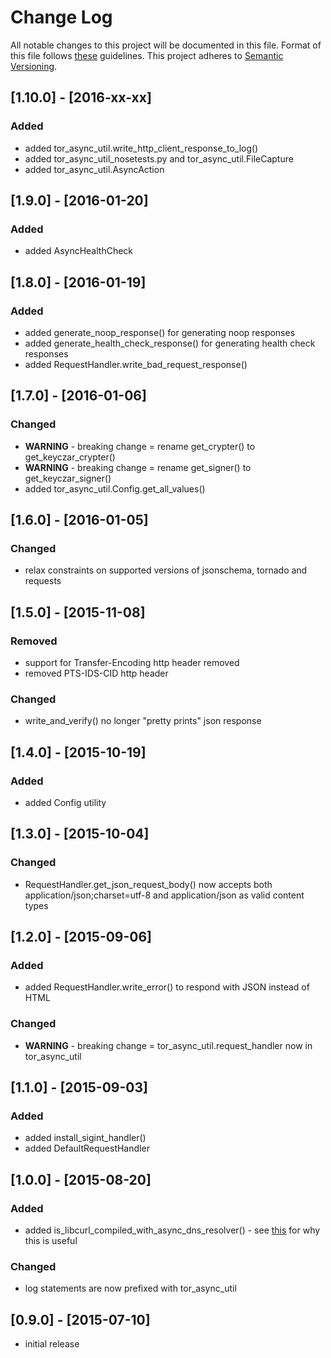# Change Log
All notable changes to this project will be documented in this file.
Format of this file follows [these](http://keepachangelog.com/) guidelines.
This project adheres to [Semantic Versioning](http://semver.org/).

## [1.10.0] - [2016-xx-xx]
### Added
- added tor_async_util.write_http_client_response_to_log()
- added tor_async_util_nosetests.py and tor_async_util.FileCapture
- added tor_async_util.AsyncAction

## [1.9.0] - [2016-01-20]
### Added
- added AsyncHealthCheck

## [1.8.0] - [2016-01-19]
### Added
- added generate_noop_response() for generating noop responses
- added generate_health_check_response() for generating health check responses
- added RequestHandler.write_bad_request_response()

## [1.7.0] - [2016-01-06]
### Changed
- **WARNING** - breaking change = rename get_crypter() to get_keyczar_crypter()
- **WARNING** - breaking change = rename get_signer() to get_keyczar_signer()
- added tor_async_util.Config.get_all_values()

## [1.6.0] - [2016-01-05]
### Changed
- relax constraints on supported versions of jsonschema, tornado and requests

## [1.5.0] - [2015-11-08]
### Removed
- support for Transfer-Encoding http header removed
- removed PTS-IDS-CID http header

### Changed
- write_and_verify() no longer "pretty prints" json response

## [1.4.0] - [2015-10-19]
### Added
- added Config utility

## [1.3.0] - [2015-10-04]
### Changed
- RequestHandler.get_json_request_body() now accepts
both application/json;charset=utf-8
and application/json
as valid content types

## [1.2.0] - [2015-09-06]
### Added
- added RequestHandler.write_error() to respond with JSON
instead of HTML

### Changed
- **WARNING** - breaking change = tor_async_util.request_handler now
in tor_async_util

## [1.1.0] - [2015-09-03]
### Added
- added install_sigint_handler()
- added DefaultRequestHandler

## [1.0.0] - [2015-08-20]
### Added
- added is_libcurl_compiled_with_async_dns_resolver() - see
[this](http://tornado.readthedocs.org/en/latest/httpclient.html)
for why this is useful

### Changed
- log statements are now prefixed with tor_async_util

## [0.9.0] - [2015-07-10]
- initial release
